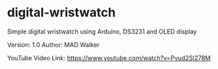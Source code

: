 # digital-wristwatch
Simple digital wristwatch using Arduino, DS3231 and OLED display

Version: 1.0
Author: MAD Walker

YouTube Video Link: https://www.youtube.com/watch?v=Pvud2SI278M
